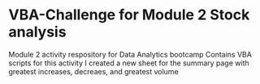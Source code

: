 # VBA-Challenge for Module 2 Stock analysis
Module 2 activity respository for Data Analytics bootcamp
Contains VBA scripts for this activity
I created a new sheet for the summary page with greatest increases, decreaes, and greatest volume
